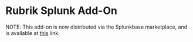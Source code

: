 # Rubrik Splunk Add-On

NOTE: This add-on is now distributed via the Splunkbase marketplace, and is available at [this](https://splunkbase.splunk.com/app/4119) link.

